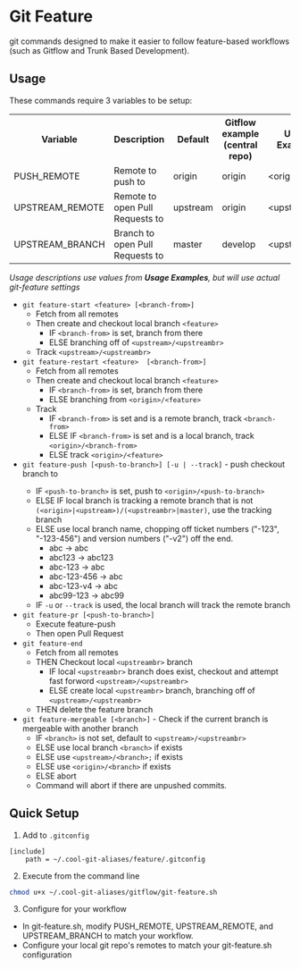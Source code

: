 # Git Feature

git commands designed to make it easier to follow feature-based workflows (such as Gitflow and Trunk Based Development).  

## Usage
These commands require 3 variables to be setup:

<table>
  <tr><th>Variable</th><th>Description</th><th>Default</th><th>Gitflow example<br/>(central repo)</th><th>Usage Examples</th></tr>
  <tr><td>PUSH_REMOTE</td><td>Remote to push to</td><td>origin</td><td>origin</td><td>&lt;origin&gt;</td></tr>
  <tr><td>UPSTREAM_REMOTE</td><td>Remote to open Pull Requests to</td><td>upstream</td><td>origin</td><td>&lt;upstream&gt;</td></tr>
  <tr><td>UPSTREAM_BRANCH</td><td>Branch to open Pull Requests to</td><td>master</td><td>develop</td><td>&lt;upstreambr&gt;</td></tr>
 </table>

*Usage descriptions use values from **Usage Examples**, but will use actual git-feature settings*

* `git feature-start <feature> [<branch-from>]`
    * Fetch from all remotes
    * Then create and checkout local branch `<feature>`
        * IF `<branch-from>` is set, branch from there
        * ELSE branching off of `<upstream>/<upstreambr>`
    * Track `<upstream>/<upstreambr>`
* `git feature-restart <feature>  [<branch-from>]`
    * Fetch from all remotes
    * Then create and checkout local branch `<feature>`
        * IF `<branch-from>` is set, branch from there
        * ELSE branching from `<origin>/<feature>`
    * Track
        * IF `<branch-from>` is set and is a remote branch, track `<branch-from>`
        * ELSE IF `<branch-from>` is set and is a local branch, track `<origin>/<branch-from>`
        * ELSE track `<origin>/<feature>`
* `git feature-push [<push-to-branch>] [-u | --track]` - push checkout branch to <origin>
    * IF `<push-to-branch>` is set, push to `<origin>/<push-to-branch>`
    * ELSE IF local branch is tracking a remote branch that is not `(<origin>|<upstream>)/(<upstreambr>|master)`, use the tracking branch
    * ELSE use local branch name, chopping off ticket numbers ("-123", "-123-456") and version numbers ("-v2") off the end.
        * abc -> abc
        * abc123 -> abc123
        * abc-123 -> abc
        * abc-123-456 -> abc
        * abc-123-v4 -> abc
        * abc99-123 -> abc99
    * IF `-u` or `--track` is used, the local branch will track the remote branch
* `git feature-pr [<push-to-branch>]`
    * Execute feature-push
    * Then open Pull Request
* `git feature-end`
    * Fetch from all remotes
    * THEN Checkout local `<upstreambr>` branch
        * IF local `<upstreambr>` branch does exist, checkout and attempt fast forword `<upstream>/<upstreambr>`
        * ELSE create local `<upstreambr>` branch, branching off of `<upstream>/<upstreambr>`
    * THEN delete the feature branch
* `git feature-mergeable [<branch>]` - Check if the current branch is mergeable with another branch
    * IF `<branch>` is not set, default to `<upstream>/<upstreambr>`
    * ELSE use local branch `<branch>` if exists
    * ELSE use `<upstream>/<branch>;` if exists
    * ELSE use `<origin>/<branch>` if exists
    * ELSE abort
    * Command will abort if there are unpushed commits.

## Quick Setup
1) Add to `.gitconfig`
```
[include]
    path = ~/.cool-git-aliases/feature/.gitconfig
```

2) Execute from the command line
```bash
chmod u+x ~/.cool-git-aliases/gitflow/git-feature.sh
```

3) Configure for your workflow
* In git-feature.sh, modify PUSH_REMOTE, UPSTREAM_REMOTE, and UPSTREAM_BRANCH to match your workflow.
* Configure your local git repo's remotes to match your git-feature.sh configuration
